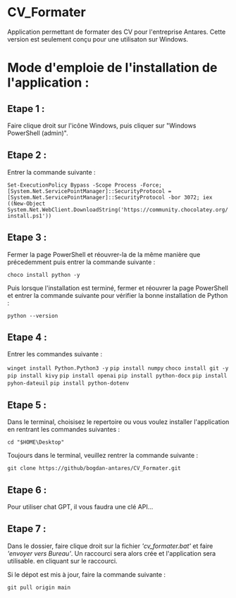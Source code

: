# CV_Formater

Application permettant de formater des CV pour l'entreprise Antares. Cette version est seulement conçu pour une utilisaton sur Windows.

# Mode d'emploie de l'installation de l'application : 

## Etape 1 :

Faire clique droit sur l'icône Windows, puis cliquer sur "Windows PowerShell (admin)".

## Etape 2 :

Entrer la commande suivante : 

```Set-ExecutionPolicy Bypass -Scope Process -Force; [System.Net.ServicePointManager]::SecurityProtocol = [System.Net.ServicePointManager]::SecurityProtocol -bor 3072; iex ((New-Object System.Net.WebClient.DownloadString('https://community.chocolatey.org/install.ps1'))```

## Etape 3 :

Fermer la page PowerShell et réouvrer-la de la même manière que précedemment puis entrer la commande suivante :

```choco install python -y```

Puis lorsque l'installation est terminé, fermer et réouvrer la page PowerShell et entrer la commande suivante pour vérifier la bonne installation de Python : 

```python --version```

## Etape 4 : 

Entrer les commandes suivante : 

```winget install Python.Python3 -y```
```pip install numpy```
```choco install git -y```
```pip install kivy```
```pip install openai```
```pip install python-docx```
```pip install pyhon-dateuil```
```pip install python-dotenv```

## Etape 5 :

Dans le terminal, choisisez le repertoire ou vous voulez installer l'application en rentrant les commandes suivantes : 

```cd "$HOME\Desktop"```

Toujours dans le terminal, veuillez rentrer la commande suivante :

```git clone https://github/bogdan-antares/CV_Formater.git```
## Etape 6 :

Pour utiliser chat GPT, il vous faudra une clé API...

## Etape 7 :

Dans le dossier, faire clique droit sur la fichier _'cv_formater.bat'_ et faire _'envoyer vers Bureau'_. Un raccourci sera alors crée et l'application sera utilisable. en cliquant sur le raccourci.

Si le dépot est mis à jour, faire la commande suivante : 

```git pull origin main```
